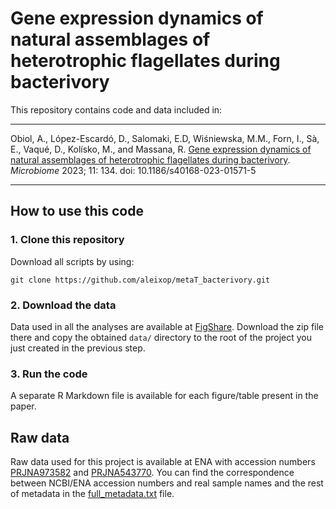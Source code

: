 # Gene expression dynamics of natural assemblages of heterotrophic flagellates during bacterivory

This repository contains code and data included in:

--------
Obiol, A., López-Escardó, D., Salomaki, E.D, Wiśniewska, M.M., Forn, I., Sà, E., Vaqué, D., Kolísko, M., and Massana, R. [Gene expression dynamics of natural assemblages of heterotrophic flagellates during bacterivory](https://microbiomejournal.biomedcentral.com/articles/10.1186/s40168-023-01571-5). *Microbiome* 2023; 11: 134. doi: 10.1186/s40168-023-01571-5

--------

## How to use this code

### 1. Clone this repository

Download all scripts by using:

```
git clone https://github.com/aleixop/metaT_bacterivory.git
```
### 2. Download the data

Data used in all the analyses are available at [FigShare](https://figshare.com/articles/dataset/Data_for_Gene_expression_dynamics_of_natural_assemblages_of_heterotrophic_flagellates_during_bacterivory_/22801697).
Download the zip file there and copy the obtained `data/` directory to the root of the project you just created in the previous step.

### 3. Run the code

A separate R Markdown file is available for each figure/table present in the paper.

## Raw data

Raw data used for this project is available at ENA with accession numbers [PRJNA973582](https://www.ebi.ac.uk/ena/browser/view/PRJNA973582) and [PRJNA543770](https://www.ebi.ac.uk/ena/browser/view/PRJNA543770).
You can find the correspondence between NCBI/ENA accession numbers and real sample names and the rest of metadata in the [full_metadata.txt](full_metadata.txt) file.
